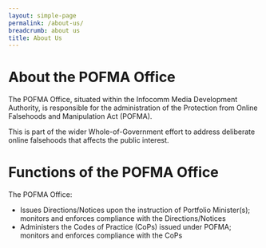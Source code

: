 ```yaml
---
layout: simple-page
permalink: /about-us/
breadcrumb: about us
title: About Us
---
```



# About the POFMA Office
The POFMA Office, situated within the Infocomm Media Development Authority, is responsible for the administration of the Protection from Online Falsehoods and Manipulation Act (POFMA). 

This is part of the wider Whole-of-Government effort to address deliberate online falsehoods that affects the public interest.

# Functions of the POFMA Office 
The POFMA Office: 
- Issues Directions/Notices upon the instruction of Portfolio Minister(s); monitors and enforces compliance with the Directions/Notices
- Administers the Codes of Practice (CoPs) issued under POFMA; monitors and enforces compliance with the CoPs
